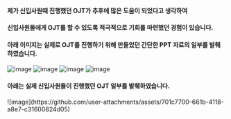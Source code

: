 
<h4>제가 신입사원때 진행했던 OJT가 추후에 많은 도움이 되었다고 생각하여 </h4>
<h4>신입사원들에게 OJT를 할 수 있도록 적극적으로 기회를 마련했던 경험이 있습니다.</h4>
<h4>아래 이미지는 실제로 OJT를 진행하기 위해 만들었던 간단한 PPT 자료의 일부를 발췌하였습니다.</h4>


![image](https://github.com/user-attachments/assets/2dfdb49d-12c4-4fd2-83db-95bfef64df99)
![image](https://github.com/user-attachments/assets/766619c8-12a2-49e8-b736-eefc0f7ab93b)
![image](https://github.com/user-attachments/assets/9c133e42-8219-4b8d-bec1-47f45460c4e9)
![image](https://github.com/user-attachments/assets/f6b17a57-6d4f-457a-a8b6-2ee082c90658)

<h4>아래는 실제 신입사원들이 진행했던 OJT 일부를 발췌하였습니다.</h4 >
![image](https://github.com/user-attachments/assets/701c7700-661b-4118-a8e7-c31600824d05)

